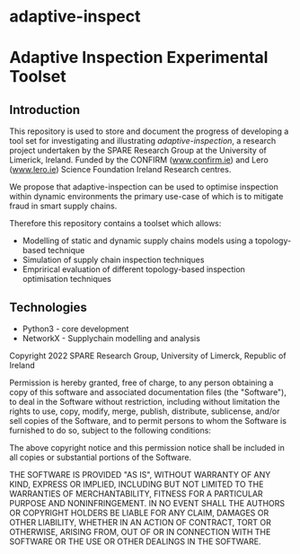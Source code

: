 # adaptive-inspect

# Adaptive Inspection Experimental Toolset


## Introduction

This repository is used to store and document the progress of developing a tool set for investigating and illustrating *adaptive-inspection*, a research project undertaken by the SPARE Research Group at the University of Limerick, Ireland. Funded by the CONFIRM (www.confirm.ie) and Lero (www.lero.ie) Science Foundation Ireland Research centres.

We propose that adaptive-inspection can be used to optimise inspection within dynamic environments the primary use-case of which is to mitigate fraud in smart supply chains.

Therefore this repository contains a toolset which allows:

* Modelling of static and dynamic supply chains models using a topology-based technique
* Simulation of supply chain inspection techniques
* Emprirical evaluation of different topology-based inspection optimisation techniques


## Technologies

* Python3  - core development
* NetworkX - Supplychain modelling and analysis


Copyright 2022 SPARE Research Group, University of Limerck, Republic of Ireland

Permission is hereby granted, free of charge, to any person obtaining a copy of this software and associated documentation files (the "Software"), to deal in the Software without restriction, including without limitation the rights to use, copy, modify, merge, publish, distribute, sublicense, and/or sell copies of the Software, and to permit persons to whom the Software is furnished to do so, subject to the following conditions:

The above copyright notice and this permission notice shall be included in all copies or substantial portions of the Software.

THE SOFTWARE IS PROVIDED "AS IS", WITHOUT WARRANTY OF ANY KIND, EXPRESS OR IMPLIED, INCLUDING BUT NOT LIMITED TO THE WARRANTIES OF MERCHANTABILITY, FITNESS FOR A PARTICULAR PURPOSE AND NONINFRINGEMENT. IN NO EVENT SHALL THE AUTHORS OR COPYRIGHT HOLDERS BE LIABLE FOR ANY CLAIM, DAMAGES OR OTHER LIABILITY, WHETHER IN AN ACTION OF CONTRACT, TORT OR OTHERWISE, ARISING FROM, OUT OF OR IN CONNECTION WITH THE SOFTWARE OR THE USE OR OTHER DEALINGS IN THE SOFTWARE.


